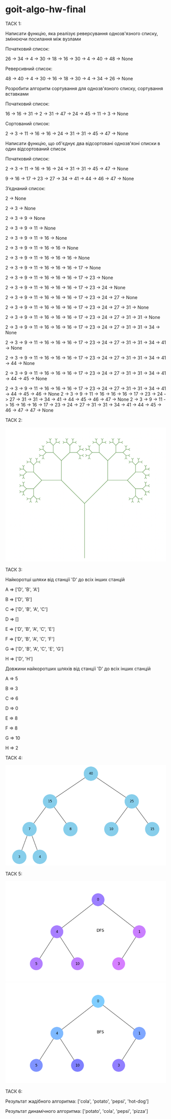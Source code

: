 # goit-algo-hw-final

ТАСК 1:

Hаписати функцію, яка реалізує реверсування однозв'язного списку, змінюючи посилання між вузлами

Початковий список:

26 -> 34 -> 4 -> 30 -> 18 -> 16 -> 30 -> 4 -> 40 -> 48 -> None

Реверсивний список:

48 -> 40 -> 4 -> 30 -> 16 -> 18 -> 30 -> 4 -> 34 -> 26 -> None


Розробити алгоритм сортування для однозв'язного списку, сортування вставками

Початковий список:

16 -> 16 -> 31 -> 2 -> 31 -> 47 -> 24 -> 45 -> 11 -> 3 -> None

Сортований список:

2 -> 3 -> 11 -> 16 -> 16 -> 24 -> 31 -> 31 -> 45 -> 47 -> None


Написати функцію, що об'єднує два відсортовані однозв'язні списки в один відсортований список

Початковий список:

2 -> 3 -> 11 -> 16 -> 16 -> 24 -> 31 -> 31 -> 45 -> 47 -> None

9 -> 16 -> 17 -> 23 -> 27 -> 34 -> 41 -> 44 -> 46 -> 47 -> None

Зʼєднаний список:

2 -> None

2 -> 3 -> None

2 -> 3 -> 9 -> None

2 -> 3 -> 9 -> 11 -> None

2 -> 3 -> 9 -> 11 -> 16 -> None

2 -> 3 -> 9 -> 11 -> 16 -> 16 -> None

2 -> 3 -> 9 -> 11 -> 16 -> 16 -> 16 -> None

2 -> 3 -> 9 -> 11 -> 16 -> 16 -> 16 -> 17 -> None

2 -> 3 -> 9 -> 11 -> 16 -> 16 -> 16 -> 17 -> 23 -> None

2 -> 3 -> 9 -> 11 -> 16 -> 16 -> 16 -> 17 -> 23 -> 24 -> None

2 -> 3 -> 9 -> 11 -> 16 -> 16 -> 16 -> 17 -> 23 -> 24 -> 27 -> None

2 -> 3 -> 9 -> 11 -> 16 -> 16 -> 16 -> 17 -> 23 -> 24 -> 27 -> 31 -> None

2 -> 3 -> 9 -> 11 -> 16 -> 16 -> 16 -> 17 -> 23 -> 24 -> 27 -> 31 -> 31 -> None

2 -> 3 -> 9 -> 11 -> 16 -> 16 -> 16 -> 17 -> 23 -> 24 -> 27 -> 31 -> 31 -> 34 -> None

2 -> 3 -> 9 -> 11 -> 16 -> 16 -> 16 -> 17 -> 23 -> 24 -> 27 -> 31 -> 31 -> 34 -> 41 -> None

2 -> 3 -> 9 -> 11 -> 16 -> 16 -> 16 -> 17 -> 23 -> 24 -> 27 -> 31 -> 31 -> 34 -> 41 -> 44 -> None

2 -> 3 -> 9 -> 11 -> 16 -> 16 -> 16 -> 17 -> 23 -> 24 -> 27 -> 31 -> 31 -> 34 -> 41 -> 44 -> 45 -> None

2 -> 3 -> 9 -> 11 -> 16 -> 16 -> 16 -> 17 -> 23 -> 24 -> 27 -> 31 -> 31 -> 34 -> 41 -> 44 -> 45 -> 46 -> None
2 -> 3 -> 9 -> 11 -> 16 -> 16 -> 16 -> 17 -> 23 -> 24 -> 27 -> 31 -> 31 -> 34 -> 41 -> 44 -> 45 -> 46 -> 47 -> None
2 -> 3 -> 9 -> 11 -> 16 -> 16 -> 16 -> 17 -> 23 -> 24 -> 27 -> 31 -> 31 -> 34 -> 41 -> 44 -> 45 -> 46 -> 47 -> 47 -> None

ТАСК 2:

![Дерево Пифагора](image.png)


ТАСК 3:

Hайкоротші шляхи від станції 'D' до всіх інших станцій

A => ['D', 'B', 'A'] 

B => ['D', 'B'] 

C => ['D', 'B', 'A', 'C'] 

D => [] 

E => ['D', 'B', 'A', 'C', 'E'] 

F => ['D', 'B', 'A', 'C', 'F'] 

G => ['D', 'B', 'A', 'C', 'E', 'G'] 

H => ['D', 'H'] 



Довжини найкоротших шляхів від станції 'D' до всіх інших станцій

A => 5

B => 3

C => 6

D => 0

E => 8

F => 8

G => 10

H => 2


ТАСК 4:


![Купа](./task4/task4.png)


ТАСК 5:

![DFS](./task5/DFS.png)
![BFS](./task5/BFS.png)


ТАСК 6:

Результат жадібного алгоритма: ['cola', 'potato', 'pepsi', 'hot-dog']

Результат динамічного алгоритма: ['potato', 'cola', 'pepsi', 'pizza']